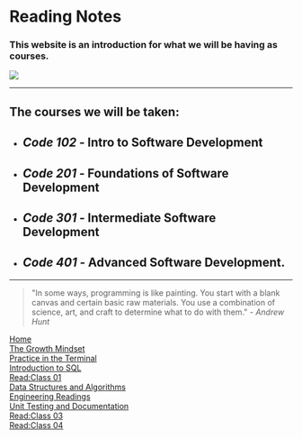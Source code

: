 
# Reading Notes

### **This website is an introduction for what we will be having as courses.**
![](https://encrypted-tbn0.gstatic.com/images?q=tbn:ANd9GcTI1D_ZrTKj_6IwAMHfMveuOcwmoaFvcZ3FvrwicG62M7yN7U4QZf-aXCvOUeQrhMxMkEM&usqp=CAU)

----

 ## **The courses we will be taken:**

- ## *Code 102* - Intro to Software Development 
* ## *Code 201* - Foundations of Software Development
* ## *Code 301* - Intermediate Software Development
* ## *Code 401* - Advanced Software Development.
------
>"In some ways, programming is like painting. You start with a blank canvas and certain basic raw materials. You use a combination of science, art, and craft to determine what to do with them."
 *- Andrew Hunt*

 [Home](./README.md)       
[The Growth Mindset](./README2.md)    
[ Practice in the Terminal](./Terminal.md)  
[Introduction to SQL](./sql.md)       
                               [Read:Class 01](./Class01.md)   
     [Data Structures and Algorithms](./Data.md)                                                                  
     [Engineering Readings](./EngineeringReadings.md)   
[Unit Testing and Documentation](./UnitTesting.md)                  
[Read:Class 03](./class03.md)                                                                                                                              
[Read:Class 04](./class04.md) 
